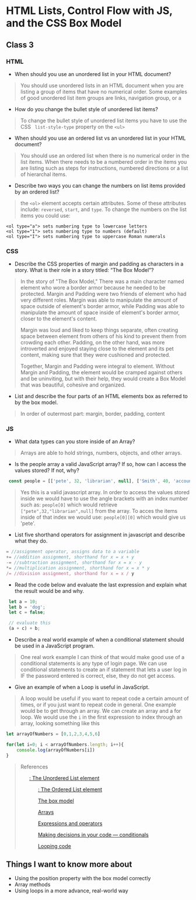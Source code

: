 # HTML Lists, Control Flow with JS, and the CSS Box Model

## Class 3

### HTML 
- When should you use an unordered list in your HTML document?
>You should use unordered lists in an HTML document when you are listing a group of items that have no numerical order. Some examples of good unordered list item groups are links, navigation group, or a
>

- How do you change the bullet style of unordered list items?
>To change the bullet style of unordered list items you have to use the CSS ` list-style-type` property on the `<ul>`
>

- When should you use an ordered list vs an unordered list in your HTML document?
>You should use an ordered list when there is no numerical order in the list items. When there needs to be a numbered order in the items you are listing such as steps for instructions, numbered directions or a list of hierarchal items.
>

- Describe two ways you can change the numbers on list items provided by an ordered list?
>the `<ol>` element accepts certain attributes. Some of these attributes include:
`reversed`, `start`, and `type`. To change the numbers on the list items you could use:
```
<ol type="a"> sets numbering type to lowercase letters
<ol type="1"> sets numbering type to numbers (default)
<ol type="I"> sets numbering type to uppercase Roman numerals
```


### CSS
- Describe the CSS properties of margin and padding as characters in a story. What is their role in a story titled: “The Box Model”?
>In the story of "The Box Model," There was a main character named element who wore a border armor because he needed to be protected. Margin and Padding were two friends of element who had very different roles. Margin was able to manipulate the amount of space outside of element's border armor, while Padding was able to manipulate the amount of space inside of element's border armor, closer to the element's content.
>
>Margin was loud and liked to keep things separate, often creating space between element from others of his kind to prevent them from crowding each other. Padding, on the other hand, was more introverted and enjoyed staying close to the element and its pet content, making sure that they were cushioned and protected.
>
>Together, Margin and Padding were integral to element. Without Margin and Padding, the element would be cramped against others and be uninviting, but with their help, they would create a  Box Model that was beautiful, cohesive and organized.
>
- List and describe the four parts of an HTML elements box as referred to by the box model.
>In order of outermost part: margin, border, padding, content
>

### JS

- What data types can you store inside of an Array?
>Arrays are able to hold strings, numbers, objects, and other arrays.
>

- Is the people array a valid JavaScript array? If so, how can I access the values stored? If not, why?
```javascript
 const people = [['pete', 32, 'librarian', null], ['Smith', 40, 'accountant', 'fishing:hiking:rock_climbing'], ['bill', null, 'artist', null]];
```
>Yes this is a valid javascript array. In order to access the values stored inside we would have to use the angle brackets with an index number such as:
`people[0]` which would retrieve `["pete",32,"librarian",null]` from the array. To acces the items inside of that index we would use: 
`people[0][0]` which would give us 'pete'.
>

- List five shorthand operators for assignment in javascript and describe what they do.
```javascript
= //assignment operator, assigns data to a variable
+= //addition assignment, shorthand for x = x + y
-= //subtraction assignment, shorthand for x = x - y
*= //multiplication assignment, shorthand for x = x * y
/= //division assignment, shorthand for x = x / y
```


- Read the code below and evaluate the last expression and explain what the result would be and why.
```javascript
 let a = 10;
 let b = 'dog';
 let c = false;

 // evaluate this
 (a + c) + b;
```
>
>

- Describe a real world example of when a conditional statement should be used in a JavaScript program.
>One real work example I can think of that would make good use of a conditional statements is any type of login page. We can use conditional statements to create an if statement that lets a user log in IF the password entered is correct, else, they do not get access.
>

- Give an example of when a Loop is useful in JavaScript.
>A loop would be useful if  you want to repeat code a certain amount of times, or if you just want to repeat code in general. One example would be to get through an array. We can create an array and a for loop. We would use the `i` in the first expression to index through an array, looking something like this
```javascript
let arrayOfNumbers = [0,1,2,3,4,5,6]

for(let i=0; i < arrayOfNumbers.length; i++){
    console.log(arrayOfNumbers[i])
}

```


>References
>
>[<ul>: The Unordered List element](https://developer.mozilla.org/en-US/docs/Web/HTML/Element/ul)
>
>[<ol>: The Ordered List element](https://developer.mozilla.org/en-US/docs/Web/HTML/Element/ol)
>
>[The box model](https://developer.mozilla.org/en-US/docs/Learn/CSS/Building_blocks/The_box_model)
>
>[Arrays](https://developer.mozilla.org/en-US/docs/Learn/JavaScript/First_steps/Arrays)
>
>[Expressions and operators](https://developer.mozilla.org/en-US/docs/Web/JavaScript/Guide/Expressions_and_Operators)
>
>[Making decisions in your code — conditionals](https://developer.mozilla.org/en-US/docs/Learn/JavaScript/Building_blocks/conditionals)
>
>[Looping code](https://developer.mozilla.org/en-US/docs/Learn/JavaScript/Building_blocks/Looping_code)

## Things I want to know more about
- Using the position property with the box model correctly
- Array methods
- Using loops in a more advance, real-world way